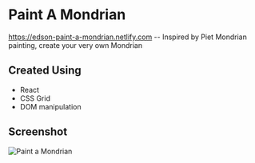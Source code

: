 # Paint A Mondrian

https://edson-paint-a-mondrian.netlify.com -- Inspired by Piet Mondrian painting, create your very own Mondrian

## Created Using

- React
- CSS Grid
- DOM manipulation

## Screenshot

![Paint a Mondrian](https://user-images.githubusercontent.com/37479186/66263031-cd261a00-e81e-11e9-9d08-bbe966bd0e7f.jpg)

